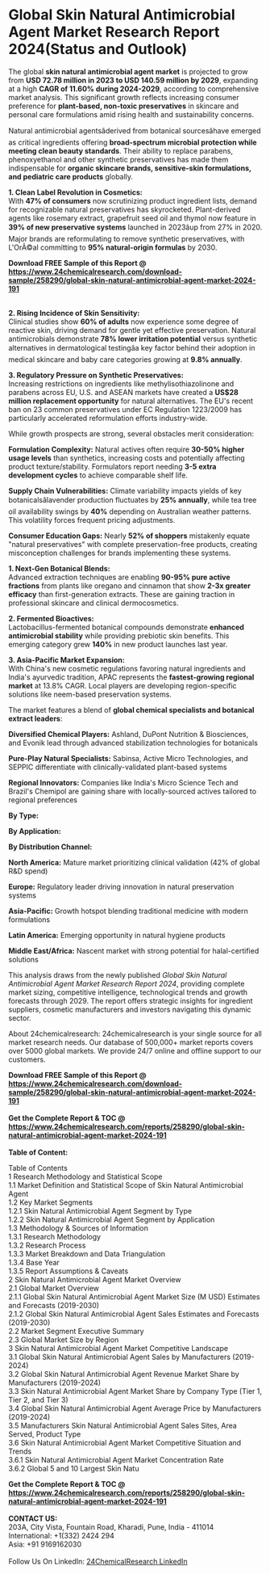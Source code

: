 <h1>Global Skin Natural Antimicrobial Agent Market Research Report 2024(Status and Outlook)</h1><p>The global <strong>skin natural antimicrobial agent market</strong> is projected to grow from <strong>USD 72.78 million in 2023 to USD 140.59 million by 2029</strong>, expanding at a high <strong>CAGR of 11.60% during 2024-2029</strong>, according to comprehensive market analysis. This significant growth reflects increasing consumer preference for <strong>plant-based, non-toxic preservatives</strong> in skincare and personal care formulations amid rising health and sustainability concerns.</p><p>Natural antimicrobial agentsâderived from botanical sourcesâhave emerged as critical ingredients offering <strong>broad-spectrum microbial protection while meeting clean beauty standards</strong>. Their ability to replace parabens, phenoxyethanol and other synthetic preservatives has made them indispensable for <strong>organic skincare brands, sensitive-skin formulations, and pediatric care products</strong> globally.</p><p><strong>1. Clean Label Revolution in Cosmetics:</strong><br>
With <strong>47% of consumers</strong> now scrutinizing product ingredient lists, demand for recognizable natural preservatives has skyrocketed. Plant-derived agents like rosemary extract, grapefruit seed oil and thymol now feature in <strong>39% of new preservative systems</strong> launched in 2023âup from 27% in 2020. Major brands are reformulating to remove synthetic preservatives, with L'OrÃ©al committing to <strong>95% natural-origin formulas</strong> by 2030.</p><div><b>Download FREE Sample of this Report @ 
            <a href="https://www.24chemicalresearch.com/download-sample/258290/global-skin-natural-antimicrobial-agent-market-2024-191">
            https://www.24chemicalresearch.com/download-sample/258290/global-skin-natural-antimicrobial-agent-market-2024-191</a></b></div><br><p><strong>2. Rising Incidence of Skin Sensitivity:</strong><br>
Clinical studies show <strong>60% of adults</strong> now experience some degree of reactive skin, driving demand for gentle yet effective preservation. Natural antimicrobials demonstrate <strong>78% lower irritation potential</strong> versus synthetic alternatives in dermatological testingâa key factor behind their adoption in medical skincare and baby care categories growing at <strong>9.8% annually</strong>.</p><p><strong>3. Regulatory Pressure on Synthetic Preservatives:</strong><br>
Increasing restrictions on ingredients like methylisothiazolinone and parabens across EU, U.S. and ASEAN markets have created a <strong>US$28 million replacement opportunity</strong> for natural alternatives. The EU's recent ban on 23 common preservatives under EC Regulation 1223/2009 has particularly accelerated reformulation efforts industry-wide.</p><p>While growth prospects are strong, several obstacles merit consideration:</p><p><strong>Formulation Complexity:</strong> Natural actives often require <strong>30-50% higher usage levels</strong> than synthetics, increasing costs and potentially affecting product texture/stability. Formulators report needing <strong>3-5 extra development cycles</strong> to achieve comparable shelf life.</p><p><strong>Supply Chain Vulnerabilities:</strong> Climate variability impacts yields of key botanicalsâlavender production fluctuates by <strong>25% annually</strong>, while tea tree oil availability swings by <strong>40%</strong> depending on Australian weather patterns. This volatility forces frequent pricing adjustments.</p><p><strong>Consumer Education Gaps:</strong> Nearly <strong>52% of shoppers</strong> mistakenly equate "natural preservatives" with complete preservation-free products, creating misconception challenges for brands implementing these systems.</p><p><strong>1. Next-Gen Botanical Blends:</strong><br>
Advanced extraction techniques are enabling <strong>90-95% pure active fractions</strong> from plants like oregano and cinnamon that show <strong>2-3x greater efficacy</strong> than first-generation extracts. These are gaining traction in professional skincare and clinical dermocosmetics.</p><p><strong>2. Fermented Bioactives:</strong><br>
Lactobacillus-fermented botanical compounds demonstrate <strong>enhanced antimicrobial stability</strong> while providing prebiotic skin benefits. This emerging category grew <strong>140%</strong> in new product launches last year.</p><p><strong>3. Asia-Pacific Market Expansion:</strong><br>
With China's new cosmetic regulations favoring natural ingredients and India's ayurvedic tradition, APAC represents the <strong>fastest-growing regional market</strong> at 13.8% CAGR. Local players are developing region-specific solutions like neem-based preservation systems.</p><p>The market features a blend of <strong>global chemical specialists and botanical extract leaders</strong>:</p><p><strong>Diversified Chemical Players:</strong> Ashland, DuPont Nutrition &amp; Biosciences, and Evonik lead through advanced stabilization technologies for botanicals</p><p><strong>Pure-Play Natural Specialists:</strong> Sabinsa, Active Micro Technologies, and SEPPIC differentiate with clinically-validated plant-based systems</p><p><strong>Regional Innovators:</strong> Companies like India's Micro Science Tech and Brazil's Chemipol are gaining share with locally-sourced actives tailored to regional preferences</p><p><strong>By Type:</strong></p><p><strong>By Application:</strong></p><p><strong>By Distribution Channel:</strong></p><p><strong>North America:</strong> Mature market prioritizing clinical validation (42% of global R&amp;D spend)</p><p><strong>Europe:</strong> Regulatory leader driving innovation in natural preservation systems</p><p><strong>Asia-Pacific:</strong> Growth hotspot blending traditional medicine with modern formulations</p><p><strong>Latin America:</strong> Emerging opportunity in natural hygiene products</p><p><strong>Middle East/Africa:</strong> Nascent market with strong potential for halal-certified solutions</p><p>This analysis draws from the newly published <em>Global Skin Natural Antimicrobial Agent Market Research Report 2024</em>, providing complete market sizing, competitive intelligence, technological trends and growth forecasts through 2029. The report offers strategic insights for ingredient suppliers, cosmetic manufacturers and investors navigating this dynamic sector.</p><p>About 24chemicalresearch: 24chemicalresearch is your single source for all market research needs. Our database of 500,000+ market reports covers over 5000 global markets. We provide 24/7 online and offline support to our customers.</p><div><b>Download FREE Sample of this Report @ 
            <a href="https://www.24chemicalresearch.com/download-sample/258290/global-skin-natural-antimicrobial-agent-market-2024-191">
            https://www.24chemicalresearch.com/download-sample/258290/global-skin-natural-antimicrobial-agent-market-2024-191</a></b></div><br><div><b>Get the Complete Report & TOC @ 
            <a href="https://www.24chemicalresearch.com/reports/258290/global-skin-natural-antimicrobial-agent-market-2024-191">
            https://www.24chemicalresearch.com/reports/258290/global-skin-natural-antimicrobial-agent-market-2024-191</a></b></div><br>
            <b>Table of Content:</b><p>Table of Contents<br />
1 Research Methodology and Statistical Scope<br />
1.1 Market Definition and Statistical Scope of Skin Natural Antimicrobial Agent<br />
1.2 Key Market Segments<br />
1.2.1 Skin Natural Antimicrobial Agent Segment by Type<br />
1.2.2 Skin Natural Antimicrobial Agent Segment by Application<br />
1.3 Methodology & Sources of Information<br />
1.3.1 Research Methodology<br />
1.3.2 Research Process<br />
1.3.3 Market Breakdown and Data Triangulation<br />
1.3.4 Base Year<br />
1.3.5 Report Assumptions & Caveats<br />
2 Skin Natural Antimicrobial Agent Market Overview<br />
2.1 Global Market Overview<br />
2.1.1 Global Skin Natural Antimicrobial Agent Market Size (M USD) Estimates and Forecasts (2019-2030)<br />
2.1.2 Global Skin Natural Antimicrobial Agent Sales Estimates and Forecasts (2019-2030)<br />
2.2 Market Segment Executive Summary<br />
2.3 Global Market Size by Region<br />
3 Skin Natural Antimicrobial Agent Market Competitive Landscape<br />
3.1 Global Skin Natural Antimicrobial Agent Sales by Manufacturers (2019-2024)<br />
3.2 Global Skin Natural Antimicrobial Agent Revenue Market Share by Manufacturers (2019-2024)<br />
3.3 Skin Natural Antimicrobial Agent Market Share by Company Type (Tier 1, Tier 2, and Tier 3)<br />
3.4 Global Skin Natural Antimicrobial Agent Average Price by Manufacturers (2019-2024)<br />
3.5 Manufacturers Skin Natural Antimicrobial Agent Sales Sites, Area Served, Product Type<br />
3.6 Skin Natural Antimicrobial Agent Market Competitive Situation and Trends<br />
3.6.1 Skin Natural Antimicrobial Agent Market Concentration Rate<br />
3.6.2 Global 5 and 10 Largest Skin Natu</p><div><b>Get the Complete Report & TOC @ 
            <a href="https://www.24chemicalresearch.com/reports/258290/global-skin-natural-antimicrobial-agent-market-2024-191">
            https://www.24chemicalresearch.com/reports/258290/global-skin-natural-antimicrobial-agent-market-2024-191</a></b></div><br><b>CONTACT US:</b><br>
            203A, City Vista, Fountain Road, Kharadi, Pune, India - 411014<br>
            International: +1(332) 2424 294<br>
            Asia: +91 9169162030 <br><br>
            Follow Us On LinkedIn: <a href="https://www.linkedin.com/company/24chemicalresearch/">24ChemicalResearch LinkedIn</a>